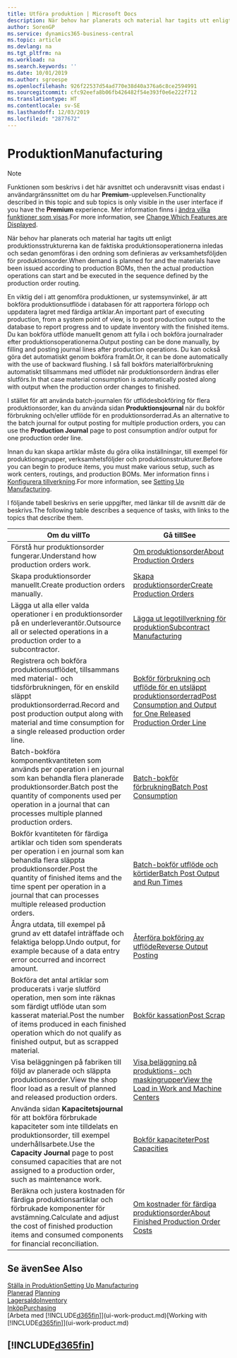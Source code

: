 ```yaml
---
title: Utföra produktion | Microsoft Docs
description: När behov har planerats och material har tagits utt enligt produktionsstrukturerna kan de faktiska produktionsoperationerna inledas och sedan genomföras i den ordning som definieras av verksamhetsföljden för produktionsorder.
author: SorenGP
ms.service: dynamics365-business-central
ms.topic: article
ms.devlang: na
ms.tgt_pltfrm: na
ms.workload: na
ms.search.keywords: ''
ms.date: 10/01/2019
ms.author: sgroespe
ms.openlocfilehash: 926f22537d54ad770e38d40a376a6c8ce2594991
ms.sourcegitcommit: cfc92eefa8b06fb426482f54e393f0e6e222f712
ms.translationtype: HT
ms.contentlocale: sv-SE
ms.lasthandoff: 12/03/2019
ms.locfileid: "2877672"
---
```

# <a name="manufacturing"></a><span data-ttu-id="3b7eb-103">Produktion</span><span class="sxs-lookup"><span data-stu-id="3b7eb-103">Manufacturing</span></span>
> [!NOTE]
> <span data-ttu-id="3b7eb-104">Funktionen som beskrivs i det här avsnittet och underavsnitt visas endast i användargränssnittet om du har **Premium**-upplevelsen.</span><span class="sxs-lookup"><span data-stu-id="3b7eb-104">Functionality described in this topic and sub topics is only visible in the user interface if you have the **Premium** experience.</span></span> <span data-ttu-id="3b7eb-105">Mer information finns i [ändra vilka funktioner som visas](ui-experiences.md).</span><span class="sxs-lookup"><span data-stu-id="3b7eb-105">For more information, see [Change Which Features are Displayed](ui-experiences.md).</span></span>

<span data-ttu-id="3b7eb-106">När behov har planerats och material har tagits utt enligt produktionsstrukturerna kan de faktiska produktionsoperationerna inledas och sedan genomföras i den ordning som definieras av verksamhetsföljden för produktionsorder.</span><span class="sxs-lookup"><span data-stu-id="3b7eb-106">When demand is planned for and the materials have been issued according to production BOMs, then the actual production operations can start and be executed in the sequence defined by the production order routing.</span></span>  

<span data-ttu-id="3b7eb-107">En viktig del i att genomföra produktionen, ur systemsynvinkel, är att bokföra produktionsutflöde i databasen för att rapportera förlopp och uppdatera lagret med färdiga artiklar.</span><span class="sxs-lookup"><span data-stu-id="3b7eb-107">An important part of executing production, from a system point of view, is to post production output to the database to report progress and to update inventory with the finished items.</span></span> <span data-ttu-id="3b7eb-108">Du kan bokföra utflöde manuellt genom att fylla i och bokföra journalrader efter produktionsoperationerna.</span><span class="sxs-lookup"><span data-stu-id="3b7eb-108">Output posting can be done manually, by filling and posting journal lines after production operations.</span></span> <span data-ttu-id="3b7eb-109">Du kan också göra det automatiskt genom bokföra framåt.</span><span class="sxs-lookup"><span data-stu-id="3b7eb-109">Or, it can be done automatically with the use of backward flushing.</span></span> <span data-ttu-id="3b7eb-110">I så fall bokförs materialförbrukning automatiskt tillsammans med utflödet när produktionsordern ändras eller slutförs.</span><span class="sxs-lookup"><span data-stu-id="3b7eb-110">In that case material consumption is automatically posted along with output when the production order changes to finished.</span></span>  

<span data-ttu-id="3b7eb-111">I stället för att använda batch-journalen för utflödesbokföring för flera produktionsorder, kan du använda sidan **Produktionsjournal** när du bokför förbrukning och/eller utflöde för en produktionsorderrad.</span><span class="sxs-lookup"><span data-stu-id="3b7eb-111">As an alternative to the batch journal for output posting for multiple production orders, you can use the **Production Journal** page to post consumption and/or output for one production order line.</span></span>

<span data-ttu-id="3b7eb-112">Innan du kan skapa artiklar måste du göra olika inställningar, till exempel för produktionsgrupper, verksamhetsföljder och produktionsstrukturer.</span><span class="sxs-lookup"><span data-stu-id="3b7eb-112">Before you can begin to produce items, you must make various setup, such as work centers, routings, and production BOMs.</span></span> <span data-ttu-id="3b7eb-113">Mer information finns i [Konfigurera tillverkning](production-configure-production-processes.md).</span><span class="sxs-lookup"><span data-stu-id="3b7eb-113">For more information, see [Setting Up Manufacturing](production-configure-production-processes.md).</span></span>

<span data-ttu-id="3b7eb-114">I följande tabell beskrivs en serie uppgifter, med länkar till de avsnitt där de beskrivs.</span><span class="sxs-lookup"><span data-stu-id="3b7eb-114">The following table describes a sequence of tasks, with links to the topics that describe them.</span></span>   

|<span data-ttu-id="3b7eb-115">**Om du vill**</span><span class="sxs-lookup"><span data-stu-id="3b7eb-115">**To**</span></span>|<span data-ttu-id="3b7eb-116">**Gå till**</span><span class="sxs-lookup"><span data-stu-id="3b7eb-116">**See**</span></span>|  
|------------|-------------|  
|<span data-ttu-id="3b7eb-117">Förstå hur produktionsorder fungerar.</span><span class="sxs-lookup"><span data-stu-id="3b7eb-117">Understand how production orders work.</span></span>|[<span data-ttu-id="3b7eb-118">Om produktionsorder</span><span class="sxs-lookup"><span data-stu-id="3b7eb-118">About Production Orders</span></span>](production-about-production-orders.md)|
|<span data-ttu-id="3b7eb-119">Skapa produktionsorder manuellt.</span><span class="sxs-lookup"><span data-stu-id="3b7eb-119">Create production orders manually.</span></span>|[<span data-ttu-id="3b7eb-120">Skapa produktionsorder</span><span class="sxs-lookup"><span data-stu-id="3b7eb-120">Create Production Orders</span></span>](production-how-to-create-production-orders.md)|
|<span data-ttu-id="3b7eb-121">Lägga ut alla eller valda operationer i en produktionsorder på en underleverantör.</span><span class="sxs-lookup"><span data-stu-id="3b7eb-121">Outsource all or selected operations in a production order to a subcontractor.</span></span>|[<span data-ttu-id="3b7eb-122">Lägga ut legotillverkning för produktion</span><span class="sxs-lookup"><span data-stu-id="3b7eb-122">Subcontract Manufacturing</span></span>](production-how-to-subcontract-manufacturing.md)|
|<span data-ttu-id="3b7eb-123">Registrera och bokföra produktionsutflödet, tillsammans med material- och tidsförbrukningen, för en enskild släppt produktionsorderrad.</span><span class="sxs-lookup"><span data-stu-id="3b7eb-123">Record and post production output along with material and time consumption for a single released production order line.</span></span>|[<span data-ttu-id="3b7eb-124">Bokför förbrukning och utflöde för en utsläppt produktionsorderrad</span><span class="sxs-lookup"><span data-stu-id="3b7eb-124">Post Consumption and Output for One Released Production Order Line</span></span>](production-how-to-register-consumption-and-output.md)|  
|<span data-ttu-id="3b7eb-125">Batch-bokföra komponentkvantiteten som används per operation i en journal som kan behandla flera planerade produktionsorder.</span><span class="sxs-lookup"><span data-stu-id="3b7eb-125">Batch post the quantity of components used per operation in a journal that can processes multiple planned production orders.</span></span>|[<span data-ttu-id="3b7eb-126">Batch-bokför förbrukning</span><span class="sxs-lookup"><span data-stu-id="3b7eb-126">Batch Post Consumption</span></span>](production-how-to-post-consumption.md)|
|<span data-ttu-id="3b7eb-127">Bokför kvantiteten för färdiga artiklar och tiden som spenderats per operation i en journal som kan behandla flera släppta produktionsorder.</span><span class="sxs-lookup"><span data-stu-id="3b7eb-127">Post the quantity of finished items and the time spent per operation in a journal that can processes multiple released production orders.</span></span>|[<span data-ttu-id="3b7eb-128">Batch-bokför utflöde och körtider</span><span class="sxs-lookup"><span data-stu-id="3b7eb-128">Batch Post Output and Run Times</span></span>](production-how-to-post-output-quantity.md)|
|<span data-ttu-id="3b7eb-129">Ångra utdata, till exempel på grund av ett datafel inträffade och felaktiga belopp.</span><span class="sxs-lookup"><span data-stu-id="3b7eb-129">Undo output, for example because of a data entry error occurred and incorrect amount.</span></span>  |[<span data-ttu-id="3b7eb-130">Återföra bokföring av utflöde</span><span class="sxs-lookup"><span data-stu-id="3b7eb-130">Reverse Output Posting</span></span>](production-how-to-reverse-output-posting.md)|  
|<span data-ttu-id="3b7eb-131">Bokföra det antal artiklar som producerats i varje slutförd operation, men som inte räknas som färdigt utflöde utan som kasserat material.</span><span class="sxs-lookup"><span data-stu-id="3b7eb-131">Post the number of items produced in each finished operation which do not qualify as finished output, but as scrapped material.</span></span>|[<span data-ttu-id="3b7eb-132">Bokför kassation</span><span class="sxs-lookup"><span data-stu-id="3b7eb-132">Post Scrap</span></span>](production-how-to-post-scrap.md)|
|<span data-ttu-id="3b7eb-133">Visa beläggningen på fabriken till följd av planerade och släppta produktionsorder.</span><span class="sxs-lookup"><span data-stu-id="3b7eb-133">View the shop floor load as a result of planned and released production orders.</span></span>|[<span data-ttu-id="3b7eb-134">Visa beläggning på produktions- och maskingrupper</span><span class="sxs-lookup"><span data-stu-id="3b7eb-134">View the Load in Work and Machine Centers</span></span>](production-how-to-view-the-load-on-work-centers.md)|      
|<span data-ttu-id="3b7eb-135">Använda sidan **Kapacitetsjournal** för att bokföra förbrukade kapaciteter som inte tilldelats en produktionsorder, till exempel underhållsarbete.</span><span class="sxs-lookup"><span data-stu-id="3b7eb-135">Use the **Capacity Journal** page to post consumed capacities that are not assigned to a production order, such as maintenance work.</span></span>|[<span data-ttu-id="3b7eb-136">Bokför kapaciteter</span><span class="sxs-lookup"><span data-stu-id="3b7eb-136">Post Capacities</span></span>](production-how-to-post-capacities.md)|  
|<span data-ttu-id="3b7eb-137">Beräkna och justera kostnaden för färdiga produktionsartiklar och förbrukade komponenter för avstämning.</span><span class="sxs-lookup"><span data-stu-id="3b7eb-137">Calculate and adjust the cost of finished production items and consumed components for financial reconciliation.</span></span>|[<span data-ttu-id="3b7eb-138">Om kostnader för färdiga produktionsorder</span><span class="sxs-lookup"><span data-stu-id="3b7eb-138">About Finished Production Order Costs</span></span>](finance-about-finished-production-order-costs.md)|  

## <a name="see-also"></a><span data-ttu-id="3b7eb-139">Se även</span><span class="sxs-lookup"><span data-stu-id="3b7eb-139">See Also</span></span>  
[<span data-ttu-id="3b7eb-140">Ställa in Produktion</span><span class="sxs-lookup"><span data-stu-id="3b7eb-140">Setting Up Manufacturing</span></span>](production-configure-production-processes.md)  
<span data-ttu-id="3b7eb-141">[Planerad](production-planning.md)    </span><span class="sxs-lookup"><span data-stu-id="3b7eb-141">[Planning](production-planning.md)    </span></span>  
[<span data-ttu-id="3b7eb-142">Lagersaldo</span><span class="sxs-lookup"><span data-stu-id="3b7eb-142">Inventory</span></span>](inventory-manage-inventory.md)  
[<span data-ttu-id="3b7eb-143">Inköp</span><span class="sxs-lookup"><span data-stu-id="3b7eb-143">Purchasing</span></span>](purchasing-manage-purchasing.md)  
<span data-ttu-id="3b7eb-144">[Arbeta med [!INCLUDE[d365fin](includes/d365fin_md.md)]](ui-work-product.md)</span><span class="sxs-lookup"><span data-stu-id="3b7eb-144">[Working with [!INCLUDE[d365fin](includes/d365fin_md.md)]](ui-work-product.md)</span></span>

## [!INCLUDE[d365fin](includes/free_trial_md.md)]  
